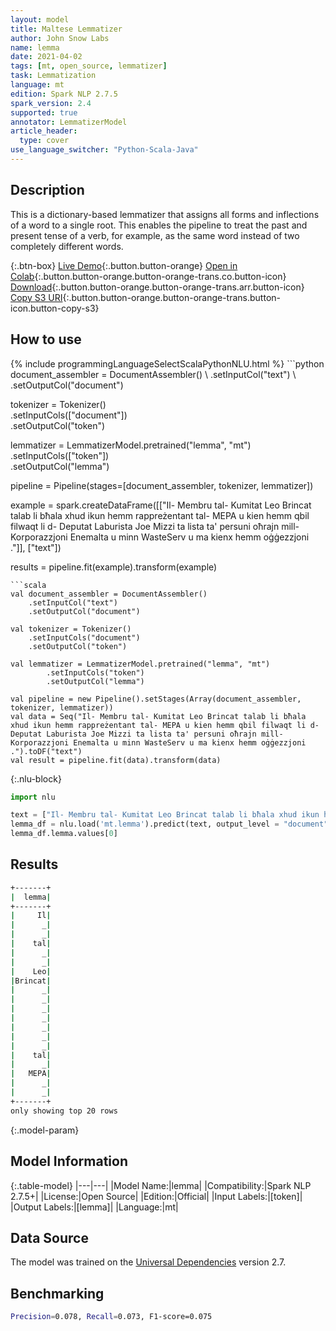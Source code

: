 ```yaml
---
layout: model
title: Maltese Lemmatizer
author: John Snow Labs
name: lemma
date: 2021-04-02
tags: [mt, open_source, lemmatizer]
task: Lemmatization
language: mt
edition: Spark NLP 2.7.5
spark_version: 2.4
supported: true
annotator: LemmatizerModel
article_header:
  type: cover
use_language_switcher: "Python-Scala-Java"
---
```


## Description

This is a dictionary-based lemmatizer that assigns all forms and inflections of a word to a single root. This enables the pipeline to treat the past and present tense of a verb, for example, as the same word instead of two completely different words.

{:.btn-box}
[Live Demo](https://demo.johnsnowlabs.com/public/TEXT_PREPROCESSING/){:.button.button-orange}
[Open in Colab](https://colab.research.google.com/github/JohnSnowLabs/spark-nlp-workshop/blob/master/tutorials/streamlit_notebooks/TEXT_PREPROCESSING.ipynb){:.button.button-orange.button-orange-trans.co.button-icon}
[Download](https://s3.amazonaws.com/auxdata.johnsnowlabs.com/public/models/lemma_mt_2.7.5_2.4_1617376734828.zip){:.button.button-orange.button-orange-trans.arr.button-icon}
[Copy S3 URI](s3://auxdata.johnsnowlabs.com/public/models/lemma_mt_2.7.5_2.4_1617376734828.zip){:.button.button-orange.button-orange-trans.button-icon.button-copy-s3}

## How to use



<div class="tabs-box" markdown="1">
{% include programmingLanguageSelectScalaPythonNLU.html %}
```python
document_assembler = DocumentAssembler() \
    .setInputCol("text") \
    .setOutputCol("document")

tokenizer = Tokenizer()\
    .setInputCols(["document"]) \
    .setOutputCol("token")

lemmatizer = LemmatizerModel.pretrained("lemma", "mt") \
        .setInputCols(["token"]) \
        .setOutputCol("lemma")

pipeline = Pipeline(stages=[document_assembler, tokenizer, lemmatizer])

example = spark.createDataFrame([["Il- Membru tal- Kumitat Leo Brincat talab li bħala xhud ikun hemm rappreżentant tal- MEPA u kien hemm qbil filwaqt li d- Deputat Laburista Joe Mizzi ta lista ta' persuni oħrajn mill- Korporazzjoni Enemalta u minn WasteServ u ma kienx hemm oġġezzjoni ."]], ["text"])

results = pipeline.fit(example).transform(example)
```
```scala
val document_assembler = DocumentAssembler()
    .setInputCol("text")
    .setOutputCol("document")

val tokenizer = Tokenizer()
    .setInputCols("document")
    .setOutputCol("token")

val lemmatizer = LemmatizerModel.pretrained("lemma", "mt")
        .setInputCols("token")
        .setOutputCol("lemma")

val pipeline = new Pipeline().setStages(Array(document_assembler, tokenizer, lemmatizer))
val data = Seq("Il- Membru tal- Kumitat Leo Brincat talab li bħala xhud ikun hemm rappreżentant tal- MEPA u kien hemm qbil filwaqt li d- Deputat Laburista Joe Mizzi ta lista ta' persuni oħrajn mill- Korporazzjoni Enemalta u minn WasteServ u ma kienx hemm oġġezzjoni .").toDF("text")
val result = pipeline.fit(data).transform(data)
```

{:.nlu-block}
```python
import nlu

text = ["Il- Membru tal- Kumitat Leo Brincat talab li bħala xhud ikun hemm rappreżentant tal- MEPA u kien hemm qbil filwaqt li d- Deputat Laburista Joe Mizzi ta lista ta' persuni oħrajn mill- Korporazzjoni Enemalta u minn WasteServ u ma kienx hemm oġġezzjoni ."]
lemma_df = nlu.load('mt.lemma').predict(text, output_level = "document")
lemma_df.lemma.values[0]

```
</div>

## Results

```bash
+-------+
|  lemma|
+-------+
|     Il|
|      _|
|      _|
|    tal|
|      _|
|      _|
|    Leo|
|Brincat|
|      _|
|      _|
|      _|
|      _|
|      _|
|      _|
|      _|
|    tal|
|      _|
|   MEPA|
|      _|
|      _|
+-------+
only showing top 20 rows
```

{:.model-param}
## Model Information

{:.table-model}
|---|---|
|Model Name:|lemma|
|Compatibility:|Spark NLP 2.7.5+|
|License:|Open Source|
|Edition:|Official|
|Input Labels:|[token]|
|Output Labels:|[lemma]|
|Language:|mt|

## Data Source

The model was trained on the [Universal Dependencies](https://www.universaldependencies.org) version 2.7.

## Benchmarking

```bash
Precision=0.078, Recall=0.073, F1-score=0.075
```
